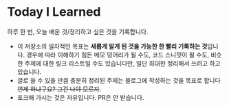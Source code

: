 # Today I Learned

하루 한 번, 오늘 배운 것/정리하고 싶은 것을 기록합니다.

- 이 저장소의 일차적인 목표는 **새롭게 알게 된 것을 가능한 한 빨리 기록하는 것**입니다. 경우에 따라 이해하기 힘든 메모 덩어리가 될 수도, 코드 스니핏이 될 수도, 비슷한 주제에 대한 링크 리스트일 수도 있습니다만, 일단 최대한 정리해서 쓰려고 하고 있습니다.
- 글로 쓸 수 있을 만큼 충분히 정리된 주제는 블로그에 작성하는 것을 목표로 합니다~~언제 하냐구요? 그건 나야 모르지~~.
- 포크해 가시는 것은 자유입니다. PR은 안 받습니다.
